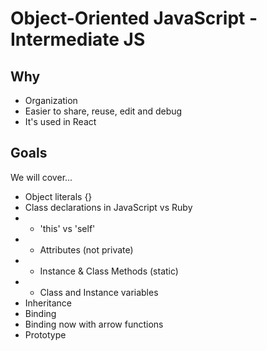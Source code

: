 # Object-Oriented JavaScript - Intermediate JS

## Why
- Organization 
- Easier to share, reuse, edit and debug
- It's used in React

## Goals 
We will cover...
- Object literals {}
- Class declarations in JavaScript vs Ruby 
- * 'this' vs 'self'
- * Attributes (not private)
- * Instance & Class Methods (static)
- * Class and Instance variables 
- Inheritance 
- Binding 
- Binding now with arrow functions
- Prototype 
